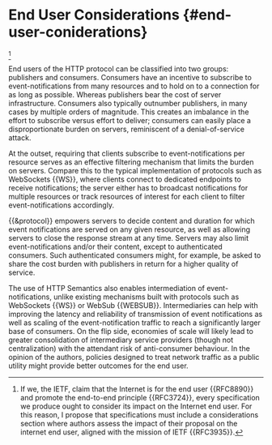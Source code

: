 # End User Considerations {#end-user-coniderations}

[^End_User]

[^End_User]: If we, the IETF, claim that the Internet is for the end user {{RFC8890}} and promote the end-to-end principle {{RFC3724}}, every specification we produce ought to consider its impact on the Internet end user. For this reason, I propose that specifications must include a considerations section where authors assess the impact of their proposal on the internet end user, aligned with the mission of IETF {{RFC3935}}.

End users of the HTTP protocol can be classified into two groups: publishers and consumers. Consumers have an incentive to subscribe to event-notifications from many resources and to hold on to a connection for as long as possible. Whereas publishers bear the cost of server infrastructure. Consumers also typically outnumber publishers, in many cases by multiple orders of magnitude. This creates an imbalance in the effort to subscribe versus effort to deliver; consumers can easily place a disproportionate burden on servers, reminiscent of a denial-of-service attack.

At the outset, requiring that clients subscribe to event-notifications per resource serves as an effective filtering mechanism that limits the burden on servers. Compare this to the typical implementation of protocols such as WebSockets {{WS}}, where clients connect to dedicated endpoints to receive notifications; the server either has to broadcast notifications for multiple resources or track resources of interest for each client to filter event-notifications accordingly.

{{&protocol}} empowers servers to decide content and duration for which event notifications are served on any given resource, as well as allowing servers to close the response stream at any time. Servers may also limit event-notifications and/or their content, except to authenticated consumers. Such authenticated consumers might, for example, be asked to share the cost burden with publishers in return for a higher quality of service.

The use of HTTP Semantics also enables intermediation of event-notifications, unlike existing mechanisms built with protocols such as WebSockets {{WS}} or WebSub {{WEBSUB}}. Intermediaries can help with improving the latency and reliability of transmission of event notifications as well as scaling of the event-notification traffic to reach a significantly larger base of consumers. On the flip side, economies of scale will likely lead to greater consolidation of intermediary service providers (though not centralization) with the attendant risk of anti-consumer behaviour. In the opinion of the authors, policies designed to treat network traffic as a public utility might provide better outcomes for the end user.
